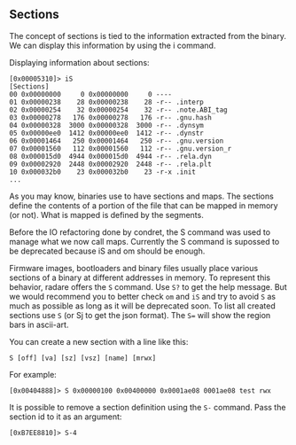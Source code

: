 ## Sections

The concept of sections is tied to the information extracted from the binary. We can display this information by using the i command.

Displaying information about sections:

```
[0x00005310]> iS
[Sections]
00 0x00000000     0 0x00000000     0 ----
01 0x00000238    28 0x00000238    28 -r-- .interp
02 0x00000254    32 0x00000254    32 -r-- .note.ABI_tag
03 0x00000278   176 0x00000278   176 -r-- .gnu.hash
04 0x00000328  3000 0x00000328  3000 -r-- .dynsym
05 0x00000ee0  1412 0x00000ee0  1412 -r-- .dynstr
06 0x00001464   250 0x00001464   250 -r-- .gnu.version
07 0x00001560   112 0x00001560   112 -r-- .gnu.version_r
08 0x000015d0  4944 0x000015d0  4944 -r-- .rela.dyn
09 0x00002920  2448 0x00002920  2448 -r-- .rela.plt
10 0x000032b0    23 0x000032b0    23 -r-x .init
...
```

As you may know, binaries use to have sections and maps. The sections define the contents of a portion of the file that can be mapped in memory (or not). What is mapped is defined by the segments.

Before the IO refactoring done by condret, the S command was used to manage what we now call maps. Currently the S command is supossed to be deprecated because iS and om should be enough.

Firmware images, bootloaders and binary files usually place various sections of a binary at different addresses in memory. To represent this behavior, radare offers the `S` command. Use `S?` to get the help message. But we would recommend you to better check `om` and `iS` and try to avoid `S` as much as possible as long as it will be deprecated soon. To list all created sections use `S` (or Sj to get the json format). The `S=` will show the region bars in ascii-art.

You can create a new section with a line like this:

```
S [off] [va] [sz] [vsz] [name] [mrwx]
```

For example:

```
[0x00404888]> S 0x00000100 0x00400000 0x0001ae08 0001ae08 test rwx
```

It is possible to remove a section definition using the `S-` command. Pass the section id to it as an argument:

```
[0xB7EE8810]> S-4
```
